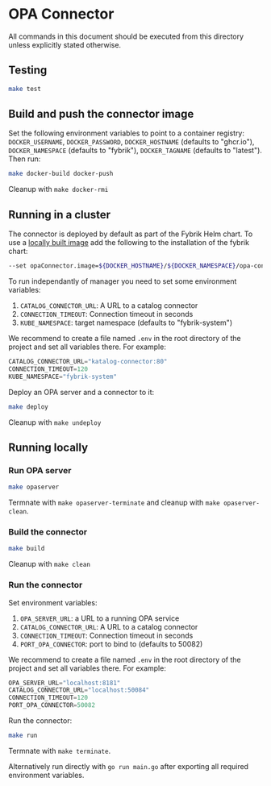 # OPA Connector

All commands in this document should be executed from this directory unless explicitly stated otherwise.

## Testing

```bash
make test
```

## Build and push the connector image

Set the following environment variables to point to a container registry: `DOCKER_USERNAME`, `DOCKER_PASSWORD`, `DOCKER_HOSTNAME` (defaults to "ghcr.io"), `DOCKER_NAMESPACE` (defaults to "fybrik"), `DOCKER_TAGNAME` (defaults to "latest").
Then run:

```bash
make docker-build docker-push
```

Cleanup with `make docker-rmi`


## Running in a cluster

The connector is deployed by default as part of the Fybrik Helm chart. To use a [locally built image](#build-and-push-the-connector-image) add the following to the installation of the fybrik chart:

```bash
--set opaConnector.image=${DOCKER_HOSTNAME}/${DOCKER_NAMESPACE}/opa-connector:${DOCKER_TAGNAME}
```

To run independantly of manager you need to set some environment variables:

1. `CATALOG_CONNECTOR_URL`: A URL to a catalog connector
2. `CONNECTION_TIMEOUT`: Connection timeout in seconds
3. `KUBE_NAMESPACE`: target namespace (defaults to "fybrik-system")

We recommend to create a file named `.env` in the root directory of the project and set all variables there. For example:

```s
CATALOG_CONNECTOR_URL="katalog-connector:80"
CONNECTION_TIMEOUT=120
KUBE_NAMESPACE="fybrik-system"
```

Deploy an OPA server and a connector to it:

```bash
make deploy
```

Cleanup with `make undeploy`

## Running locally

### Run OPA server

```bash
make opaserver
```

Termnate with `make opaserver-terminate` and cleanup with `make opaserver-clean`.

### Build the connector

```bash
make build
```

Cleanup with `make clean`


### Run the connector

Set environment variables:

1. `OPA_SERVER_URL`: a URL to a running OPA service
2. `CATALOG_CONNECTOR_URL`: A URL to a catalog connector
3. `CONNECTION_TIMEOUT`: Connection timeout in seconds
4. `PORT_OPA_CONNECTOR`: port to bind to (defaults to 50082)

We recommend to create a file named `.env` in the root directory of the project and set all variables there. For example:

```s
OPA_SERVER_URL="localhost:8181"
CATALOG_CONNECTOR_URL="localhost:50084"
CONNECTION_TIMEOUT=120
PORT_OPA_CONNECTOR=50082
```

Run the connector:

```bash
make run
```

Termnate with `make terminate`.

Alternatively run directly with `go run main.go` after exporting all required environment variables.
